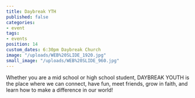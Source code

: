 ```yaml
---
title: Daybreak YTH
published: false
categories:
- event
tags:
- events
position: 14
custom_dates: 6:30pm Daybreak Church
image: "/uploads/WEB%20SLIDE_1920.jpg"
small_image: "/uploads/WEB%20SLIDE_960.jpg"
---
```


Whether you are a mid school or high school student, DAYBREAK YOUTH is the place where we can connect, have fun, meet friends, grow in faith, and learn how to make a difference in our world!